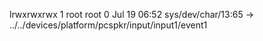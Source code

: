 lrwxrwxrwx 1 root root 0 Jul 19 06:52 sys/dev/char/13:65 -> ../../devices/platform/pcspkr/input/input1/event1
